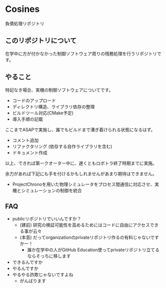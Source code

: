 # Cosines
負債処理リポジトリ

## このリポジトリについて
在学中に方が付かなかった制御ソフトウェア周りの残務処理を行うリポジトリです。

## やること
特記なき場合、実機の制御ソフトウェアについてです。

* コードのアップロード
* ディレクトリ構造、ライブラリ依存の整理
* ビルドツール対応(CMake予定)
* 導入手順の記載

ここまでASAPで実施し、誰でもビルドまで漕ぎ着けられる状態になるはず。

* コメント追加
* リファクタリング (依存する自作ライブラリを含む)
* ドキュメント作成

以上、できれば第一クオーター中に、遅くともロボトラ終了時期までに実施。

余力があれば下記にも手を付けるかもしれませんがあまり期待はできません。

* ProjectChronoを用いた物理シミュレータをプロセス間通信に対応させ、実機とシミュレーションの制御を統合

## FAQ
* publicリポジトリでいいんですか？
    * (建前) 研究の検証可能性を高めるためにはコードに自由にアクセスできる事が云々
    * (本音) だってorganizationのprivateリポジトリ作るの有料じゃないですかー！
        * 誰か在学中の人がGitHub Education使ってprivateリポジトリ立てるならそっちに移します
    　
* できるんですか
* やるんですか
* やるやる詐欺じゃないですよね
    * がんばります
